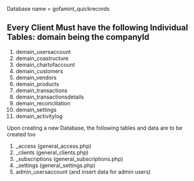 Database name = gofamint_quickrecords

## Every Client Must have the following Individual Tables: domain being the companyId
1. demain_usersaccount
2. demain_coastructure
3. demain_chartofaccount
4. demain_customers
5. demain_vendors
6. demain_products
7. demain_transactions
8. demain_transactionsdetails
9. demain_reconciliation
10. demain_settings
11. demain_activitylog



Upon creating a new Database, the following tables and data are to be created too
1. _access (general_access.php)
2. _clients (general_clients.php)
3. _subscriptions (general_subscriptions.php)
4. _settings (general_settings.php)
5. admin_usersaccount (and insert data for admin users)
